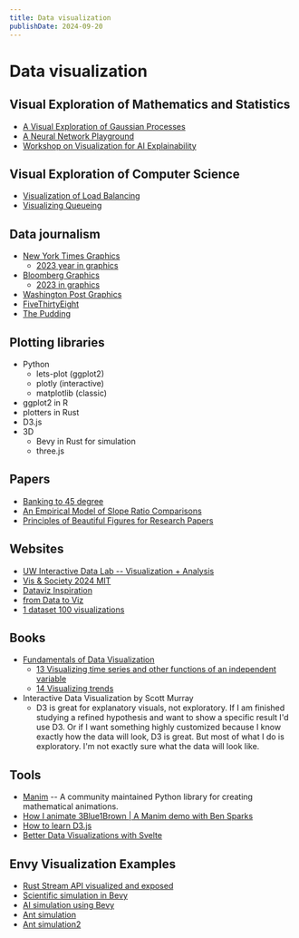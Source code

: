 ```yaml
---
title: Data visualization
publishDate: 2024-09-20
---
```


# Data visualization

## Visual Exploration of Mathematics and Statistics

- [A Visual Exploration of Gaussian Processes](https://distill.pub/2019/visual-exploration-gaussian-processes/)
- [A Neural Network Playground](https://playground.tensorflow.org/)
- [Workshop on Visualization for AI Explainability](https://visxai.io/)

## Visual Exploration of Computer Science

- [Visualization of Load Balancing](https://samwho.dev/load-balancing/)
- [Visualizing Queueing](https://encore.dev/blog/queueing)

## Data journalism

- [New York Times Graphics](https://www.nytimes.com/spotlight/graphics)
  - [2023 year in graphics](https://www.nytimes.com/interactive/2023/us/2023-year-in-graphics.html)
- [Bloomberg Graphics](https://www.nytimes.com/spotlight/graphics)
  - [2023 in graphics](https://www.bloomberg.com/graphics/2023-in-graphics/)
- [Washington Post Graphics](https://www.washingtonpost.com/media/interactive/2022/2022-year-graphics/)
- [FiveThirtyEight](https://fivethirtyeight.com/)
- [The Pudding](https://pudding.cool/)

## Plotting libraries

- Python
  - lets-plot (ggplot2)
  - plotly (interactive)
  - matplotlib (classic)
- ggplot2 in R
- plotters in Rust
- D3.js
- 3D
  - Bevy in Rust for simulation
  - three.js

## Papers

- [Banking to 45 degree](http://vis.stanford.edu/files/2006-Banking-InfoVis.pdf)
- [An Empirical Model of Slope Ratio Comparisons](http://vis.stanford.edu/files/2012-SlopeComparison-InfoVis.pdf)
- [Principles of Beautiful Figures for Research Papers](https://www.youtube.com/watch?v=i-HAjex6VtM)

## Websites

- [UW Interactive Data Lab -- Visualization + Analysis](https://idl.uw.edu/)
- [Vis & Society 2024 MIT](https://vis-society.github.io/)
- [Dataviz Inspiration](https://www.dataviz-inspiration.com/)
- [from Data to Viz](https://www.data-to-viz.com/)
- [1 dataset 100 visualizations](https://100.datavizproject.com/)

## Books

- [Fundamentals of Data Visualization](https://clauswilke.com/dataviz/)
  - [13 Visualizing time series and other functions of an independent variable](https://clauswilke.com/dataviz/time-series.html)
  - [14 Visualizing trends](https://clauswilke.com/dataviz/visualizing-trends.html)
- Interactive Data Visualization by Scott Murray
  - D3 is great for explanatory visuals, not exploratory. If I am finished studying a refined hypothesis and want to show a specific result I'd use D3. Or if I want something highly customized because I know exactly how the data will look, D3 is great. But most of what I do is exploratory. I'm not exactly sure what the data will look like.

## Tools

- [Manim](https://www.manim.community/) -- A community maintained Python library for creating mathematical animations.
- [How I animate 3Blue1Brown | A Manim demo with Ben Sparks](https://www.youtube.com/watch?v=rbu7Zu5X1zI)
- [How to learn D3.js](https://2019.wattenberger.com/blog/d3#intro)
- [Better Data Visualizations with Svelte](https://www.newline.co/courses/better-data-visualizations-with-svelte)

## Envy Visualization Examples

- [Rust Stream API visualized and exposed](https://github.com/alexpusch/rust-magic-patterns/blob/master/rust-stream-visualized/Readme.md)
- [Scientific simulation in Bevy](https://github.com/bevyengine/bevy/discussions/1678)
- [AI simulation using Bevy](https://www.reddit.com/r/bevy/comments/12fdtxh/heres_a_genetic_algorithm_ai_simulation_i_built/)
- [Ant simulation](https://www.youtube.com/watch?v=98pUSZAM_7M)
- [Ant simulation2](https://www.youtube.com/watch?v=5xdfTJBMnwI)
